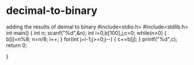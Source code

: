 # decimal-to-binary
adding the results of deimal to binary
#include<stdio.h>
#include<stdlib.h>
int main()
{
    int n;
    scanf("%d",&n);
    int i=0,b[100],j,c=0;
    while(n>0)
    {
        b[i]=n%8;
        n=n/8;
        i++;
    }
    for(int j=i-1;j>=0;j--)
    {
        c+=b[j];
    }
    printf("%d",c);
    return 0;
    
   }
